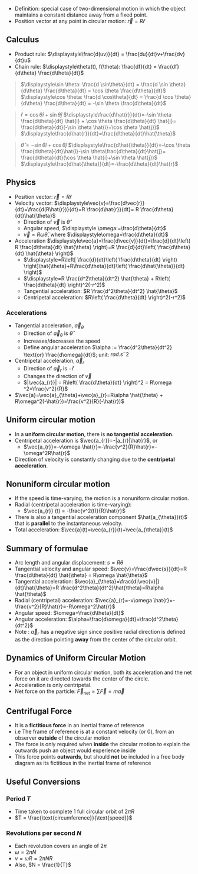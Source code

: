 - Definition: special case of two-dimensional motion in which the object maintains a constant distance away from a fixed point.
- Position vector at any point in circular motion: $\vec{r}=R\hat{r}$
## Calculus
- Product rule: $\displaystyle\frac{d(uv)}{dt} = \frac{du}{dt}v+\frac{dv}{dt}u$
- Chain rule: $\displaystyle\theta(t), f(\theta): \frac{df}{dt} = \frac{df}{d\theta} \frac{d\theta}{dt}$
> $\displaystyle\sin \theta:  \frac{d \sin\theta}{dt} = \frac{d \sin \theta}{d\theta} \frac{d\theta}{dt} = \cos \theta \frac{d\theta}{dt}$
> $\displaystyle\cos \theta:  \frac{d \cos\theta}{dt} = \frac{d \cos \theta}{d\theta} \frac{d\theta}{dt} = -\sin \theta \frac{d\theta}{dt}$

> $\displaystyle\hat{r}=\cos \theta \hat{i}+\sin \theta \hat{j}$
> $\displaystyle\frac{d\hat{r}}{dt}=-\sin \theta \frac{d\theta}{dt} \hat{i} + \cos \theta \frac{d\theta}{dt} \hat{j}= \frac{d\theta}{dt}(-\sin \theta \hat{i}+\cos \theta \hat{j})$
> $\displaystyle\frac{d\hat{r}}{dt}=\frac{d\theta}{dt}\hat{\theta}$

> $\displaystyle\hat{\theta} = -\sin \theta \hat{i}+\cos \theta \hat{j}$
> $\displaystyle\frac{d\hat{\theta}}{dt}=-\cos \theta \frac{d\theta}{dt}\hat{i}-\sin \theta\frac{d\theta}{dt}\hat{j}= \frac{d\theta}{dt}(\cos \theta \hat{i}+\sin \theta \hat{j})$
> $\displaystyle\frac{d\hat{\theta}}{dt}=-\frac{d\theta}{dt}\hat{r}$

## Physics
- Position vector: $\vec{r} = R\hat{r}$
- Velocity vector: $\displaystyle\vec{v}=\frac{d\vec{r}}{dt}=\frac{d(R\hat{r})}{dt}=R \frac{d\hat{r}}{dt}= R \frac{d\theta}{dt}\hat{\theta}$
	- Direction of $\vec{v}$ is $\hat{\theta}$
	- Angular speed, $\displaystyle \omega:=\frac{d\theta}{dt}$
	- $\vec{v}=R\omega \hat{\theta}$, where $\displaystyle\omega=\frac{d\theta}{dt}$
- Acceleration $\displaystyle\vec{a}=\frac{d\vec{v}}{dt}=\frac{d}{dt}\left( R \frac{d\theta}{dt} \hat{\theta} \right)=R \frac{d}{dt}\left( \frac{d\theta}{dt} \hat{\theta} \right)$
	- $\displaystyle=R\left[ \frac{d}{dt}\left( \frac{d\theta}{dt} \right) \right]\hat{\theta}+R\frac{d\theta}{dt}\left( \frac{d\hat{\theta}}{dt} \right)$
	- $\displaystyle=R \frac{d^2\theta}{dt^2} \hat{\theta} + R\left( \frac{d\theta}{dt} \right)^2(-r^2)$
	- Tangential acceleration: $R \frac{d^2\theta}{dt^2} \hat{\theta}$
	- Centripetal acceleration: $R\left( \frac{d\theta}{dt} \right)^2(-r^2)$

### Accelerations
- Tangential acceleration, $\vec{a}_{\theta}$
	- Direction of $\vec{a}_{\theta}$ is $\hat{\theta}$
	- Increases/decreases the speed
	- Define angular acceleration $\alpha := \frac{d^2\theta}{dt^2} \text{or} \frac{d\omega}{dt}$; unit: $rad.s^-2$
- Centripetal acceleration, $\vec{a}_{r}$
	- Direction of $\vec{a}_{r}$ is $-\hat{r}$
	- Changes the direction of $\vec{v}$
	- $|\vec{a_{r}}| = R\left( \frac{d\theta}{dt} \right)^2 = R\omega ^2=\frac{v^2}{R}$
- $\vec{a}=\vec{a}_{\theta}+\vec{a}_{r}=R\alpha \hat{\theta} + R\omega^2(-\hat{r})=\frac{v^2}{R}(-\hat{r})$

## Uniform circular motion
- In a **uniform circular motion**, there is **no tangential acceleration**.
- Centripetal acceleration is $\vec{a_{r}}=-|a_{r}|\hat{r}$, or
	- $\vec{a_{r}}=-v\omega \hat{r}=-\frac{v^2}{R}\hat{r}=-\omega^2R\hat{r}$
- Direction of velocity is constantly changing due to the **centripetal acceleration**.
## Nonuniform circular motion
- If the speed is time-varying, the motion is a nonuniform circular motion.
- Radial (centripetal acceleration is time-varying):
	- $\vec{a_{r}} (t) = -\frac{v^2(t)}{R}\hat{r}$
- There is also a tangential acceleration component $\hat{a_{\theta}}(t)$ that is **parallel** to the instantaneous velocity.
- Total acceleration:  $\vec{a}(t)=\vec{a_{r}}(t)+\vec{a_{\theta}}(t)$
## Summary of formulae
- Arc length and angular displacement: $s = R\theta$
- Tangential velocity and angular speed: $\vec{v}=\frac{d\vec{s}}{dt}=R \frac{d\theta}{dt} \hat{\theta} = R\omega \hat{\theta}$
- Tangential acceleration: $\vec{a}_{\theta}=\frac{d|\vec{v}|}{dt}\hat{\theta}=R \frac{d^2\theta}{dt^2}\hat{\theta}=R\alpha \hat{\theta}$
- Radial (centripetal) acceleration: $\vec{a}_{r}=-v\omega \hat{r}=-\frac{v^2}{R}\hat{r}=-R\omega^2\hat{r}$
- Angular speed: $\omega=\frac{d\theta}{dt}$
- Angular acceleration: $\alpha=\frac{d\omega}{dt}=\frac{d^2\theta}{dt^2}$
- Note : $\vec{a}_{r}$ has a negative sign since positive radial direction is defined as the direction pointing **away** from the center of the circular orbit.
## Dynamics of Uniform Circular Motion
- For an object in uniform circular motion, both its acceleration and the net force on it are directed towards the center of the circle.
- Acceleration is only centripetal.
- Net force on the particle: $\vec{F}_{\text{net}} = \sum \vec{F} = m\vec{a}$
## Centrifugal Force
- It is a **fictitious force** in an inertial frame of reference
- i.e The frame of reference is at a constant velocity (or $0$), from an observer **outside** of the circular motion
- The force is only required when **inside** the circular motion to explain the outwards push an object would experience inside
- This force points **outwards**, but should **not** be included in a free body diagram as its fictitious in the inertial frame of reference
## Useful Conversions
### Period $T$
- Time taken to complete 1 full circular orbit of $2\pi R$
- $T = \frac{\text{circumference}}{\text{speed}}$
### Revolutions per second $N$
- Each revolution covers an angle of $2\pi$
- $\omega = 2\pi N$
- $v = \omega R = 2\pi NR$
- Also, $N = \frac{1}{T}$